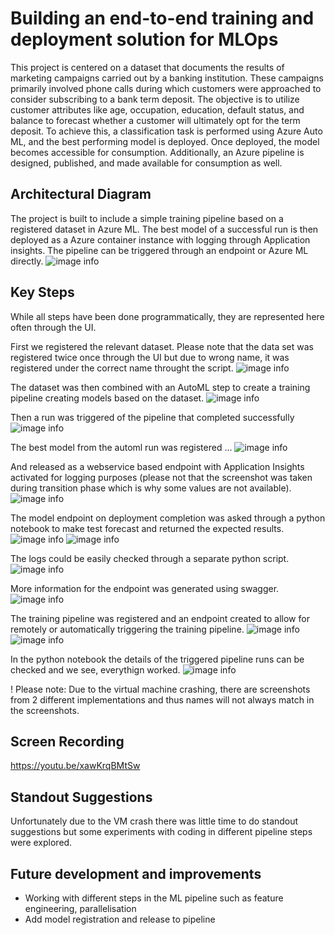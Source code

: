 # Building an end-to-end training and deployment solution for MLOps 

This project is centered on a dataset that documents the results of marketing campaigns carried out by a banking institution. These campaigns primarily involved phone calls during which customers were approached to consider subscribing to a bank term deposit. The objective is to utilize customer attributes like age, occupation, education, default status, and balance to forecast whether a customer will ultimately opt for the term deposit. To achieve this, a classification task is performed using Azure Auto ML, and the best performing model is deployed. Once deployed, the model becomes accessible for consumption. Additionally, an Azure pipeline is designed, published, and made available for consumption as well.

## Architectural Diagram
The project is built to include a simple training pipeline based on a registered dataset in Azure ML. The best model of a successful run is then deployed as a Azure container instance with logging through Application insights. The pipeline can be triggered through an endpoint or Azure ML directly. 
![image info](./screenshots/architecture.png)
## Key Steps
While all steps have been done programmatically, they are represented here often through the UI.

First we registered the relevant dataset. Please note that the data set was registered twice once through the UI but due to wrong name, it was registered under the correct name throught the script.
![image info](./screenshots/registered_dataset.PNG)

The dataset was then combined with an AutoML step to create a training pipeline creating models based on the dataset.
![image info](./screenshots/pipeline.PNG)

Then a run was triggered of the pipeline that completed successfully
![image info](./screenshots/completed_experiment.PNG)

The best model from the automl run was registered ...
![image info](./screenshots/Best_model.PNG)

And released as a webservice based endpoint with Application Insights activated for logging purposes (please not that the screenshot was taken during transition phase which is why some values are not available).
![image info](./screenshots/insights_enabled.PNG)

The model endpoint on deployment completion was asked through a python notebook to make test forecast and returned the expected results. 
![image info](./screenshots/endpoint_code.PNG)
![image info](./screenshots/endpoint_output.PNG)

The logs could be easily checked through a separate python script.
![image info](./screenshots/logs_output.PNG)

More information for the endpoint was generated using swagger.
![image info](./screenshots/swagger.PNG)

The training pipeline was registered and an endpoint created to allow for remotely or automatically triggering the training pipeline.
![image info](./screenshots/pipeline.PNG)
![image info](./screenshots/endpoint.PNG)

In the python notebook the details of the triggered pipeline runs can be checked and we see, everythign worked.
![image info](./screenshots/Notebook.PNG)

! Please note: Due to the virtual machine crashing, there are screenshots from 2 different implementations and thus names will not always match in the screenshots.

## Screen Recording
https://youtu.be/xawKrqBMtSw

## Standout Suggestions
Unfortunately due to the VM crash there was little time to do standout suggestions but some experiments with coding in different pipeline steps were explored.

## Future development and improvements
- Working with different steps in the ML pipeline such as feature engineering, parallelisation
- Add model registration and release to pipeline
